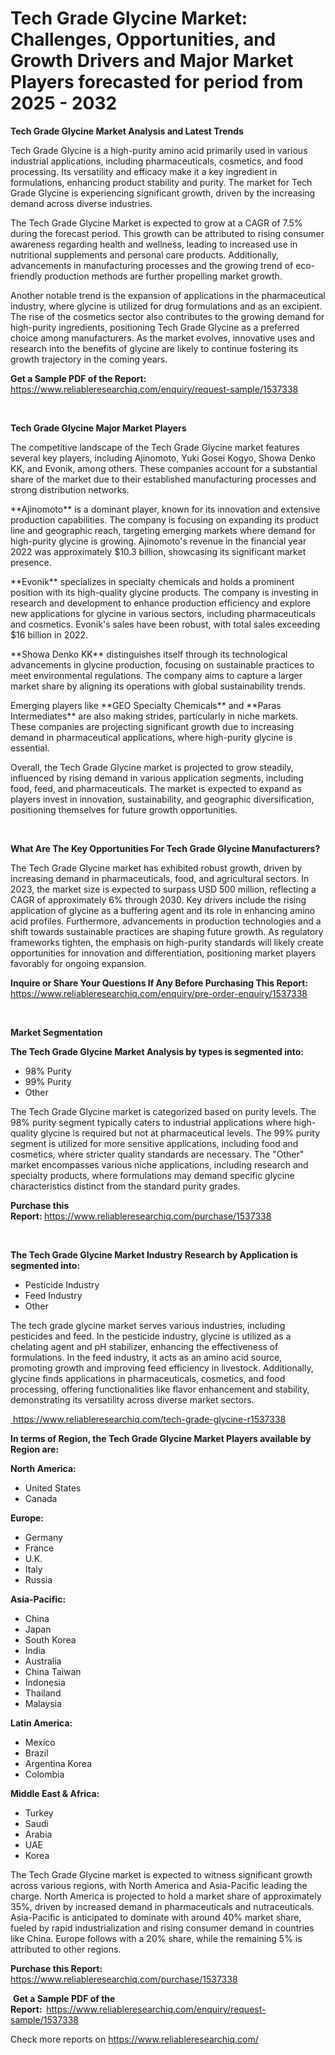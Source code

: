 <p><h1>Tech Grade Glycine Market: Challenges, Opportunities, and Growth Drivers and Major Market Players forecasted for period from 2025 - 2032</h1></p><p><strong>Tech Grade Glycine Market Analysis and Latest Trends</strong></p>
<p><p>Tech Grade Glycine is a high-purity amino acid primarily used in various industrial applications, including pharmaceuticals, cosmetics, and food processing. Its versatility and efficacy make it a key ingredient in formulations, enhancing product stability and purity. The market for Tech Grade Glycine is experiencing significant growth, driven by the increasing demand across diverse industries.</p><p>The Tech Grade Glycine Market is expected to grow at a CAGR of 7.5% during the forecast period. This growth can be attributed to rising consumer awareness regarding health and wellness, leading to increased use in nutritional supplements and personal care products. Additionally, advancements in manufacturing processes and the growing trend of eco-friendly production methods are further propelling market growth.</p><p>Another notable trend is the expansion of applications in the pharmaceutical industry, where glycine is utilized for drug formulations and as an excipient. The rise of the cosmetics sector also contributes to the growing demand for high-purity ingredients, positioning Tech Grade Glycine as a preferred choice among manufacturers. As the market evolves, innovative uses and research into the benefits of glycine are likely to continue fostering its growth trajectory in the coming years.</p></p>
<p><strong>Get a Sample PDF of the Report:&nbsp;</strong> <a href="https://www.reliableresearchiq.com/enquiry/request-sample/1537338?utm_campaign=2761&utm_medium=2&utm_source=Github&utm_content=ia&utm_term=24032025&utm_id=tech-grade-glycine">https://www.reliableresearchiq.com/enquiry/request-sample/1537338</a></p>
<p>&nbsp;</p>
<p><strong>Tech Grade Glycine Major Market Players</strong></p>
<p><p>The competitive landscape of the Tech Grade Glycine market features several key players, including Ajinomoto, Yuki Gosei Kogyo, Showa Denko KK, and Evonik, among others. These companies account for a substantial share of the market due to their established manufacturing processes and strong distribution networks.</p><p>**Ajinomoto** is a dominant player, known for its innovation and extensive production capabilities. The company is focusing on expanding its product line and geographic reach, targeting emerging markets where demand for high-purity glycine is growing. Ajinomoto's revenue in the financial year 2022 was approximately $10.3 billion, showcasing its significant market presence.</p><p>**Evonik** specializes in specialty chemicals and holds a prominent position with its high-quality glycine products. The company is investing in research and development to enhance production efficiency and explore new applications for glycine in various sectors, including pharmaceuticals and cosmetics. Evonik's sales have been robust, with total sales exceeding $16 billion in 2022.</p><p>**Showa Denko KK** distinguishes itself through its technological advancements in glycine production, focusing on sustainable practices to meet environmental regulations. The company aims to capture a larger market share by aligning its operations with global sustainability trends.</p><p>Emerging players like **GEO Specialty Chemicals** and **Paras Intermediates** are also making strides, particularly in niche markets. These companies are projecting significant growth due to increasing demand in pharmaceutical applications, where high-purity glycine is essential.</p><p>Overall, the Tech Grade Glycine market is projected to grow steadily, influenced by rising demand in various application segments, including food, feed, and pharmaceuticals. The market is expected to expand as players invest in innovation, sustainability, and geographic diversification, positioning themselves for future growth opportunities.</p></p>
<p>&nbsp;</p>
<p><strong>What Are The Key Opportunities For Tech Grade Glycine Manufacturers?</strong></p>
<p><p>The Tech Grade Glycine market has exhibited robust growth, driven by increasing demand in pharmaceuticals, food, and agricultural sectors. In 2023, the market size is expected to surpass USD 500 million, reflecting a CAGR of approximately 6% through 2030. Key drivers include the rising application of glycine as a buffering agent and its role in enhancing amino acid profiles. Furthermore, advancements in production technologies and a shift towards sustainable practices are shaping future growth. As regulatory frameworks tighten, the emphasis on high-purity standards will likely create opportunities for innovation and differentiation, positioning market players favorably for ongoing expansion.</p></p>
<p><strong>Inquire or Share Your Questions If Any Before Purchasing This Report:</strong> <a href="https://www.reliableresearchiq.com/enquiry/pre-order-enquiry/1537338?utm_campaign=2761&utm_medium=2&utm_source=Github&utm_content=ia&utm_term=24032025&utm_id=tech-grade-glycine">https://www.reliableresearchiq.com/enquiry/pre-order-enquiry/1537338</a></p>
<p>&nbsp;</p>
<p><strong>Market Segmentation</strong></p>
<p><strong>The Tech Grade Glycine Market Analysis by types is segmented into:</strong></p>
<p><ul><li>98% Purity</li><li>99% Purity</li><li>Other</li></ul></p>
<p><p>The Tech Grade Glycine market is categorized based on purity levels. The 98% purity segment typically caters to industrial applications where high-quality glycine is required but not at pharmaceutical levels. The 99% purity segment is utilized for more sensitive applications, including food and cosmetics, where stricter quality standards are necessary. The "Other" market encompasses various niche applications, including research and specialty products, where formulations may demand specific glycine characteristics distinct from the standard purity grades.</p></p>
<p><strong>Purchase this Report:&nbsp;</strong><a href="https://www.reliableresearchiq.com/purchase/1537338?utm_campaign=2761&utm_medium=2&utm_source=Github&utm_content=ia&utm_term=24032025&utm_id=tech-grade-glycine">https://www.reliableresearchiq.com/purchase/1537338</a></p>
<p>&nbsp;</p>
<p><strong>The Tech Grade Glycine Market Industry Research by Application is segmented into:</strong></p>
<p><ul><li>Pesticide Industry</li><li>Feed Industry</li><li>Other</li></ul></p>
<p><p>The tech grade glycine market serves various industries, including pesticides and feed. In the pesticide industry, glycine is utilized as a chelating agent and pH stabilizer, enhancing the effectiveness of formulations. In the feed industry, it acts as an amino acid source, promoting growth and improving feed efficiency in livestock. Additionally, glycine finds applications in pharmaceuticals, cosmetics, and food processing, offering functionalities like flavor enhancement and stability, demonstrating its versatility across diverse market sectors.</p></p>
<p><a href="https://www.reliableresearchiq.com/tech-grade-glycine-r1537338?utm_campaign=2761&utm_medium=2&utm_source=Github&utm_content=ia&utm_term=24032025&utm_id=tech-grade-glycine">&nbsp;https://www.reliableresearchiq.com/tech-grade-glycine-r1537338</a></p>
<p><strong>In terms of Region, the Tech Grade Glycine Market Players available by Region are:</strong></p>
<p>
    <p> <strong> North America: </strong>
        <ul>
            <li>United States</li>
            <li>Canada</li>
        </ul>
        </p> 
    <p> <strong> Europe: </strong>
        <ul>
            <li>Germany</li>
            <li>France</li>
            <li>U.K.</li>
            <li>Italy</li>
            <li>Russia</li>
        </ul>
        </p> 
    <p> <strong> Asia-Pacific: </strong>
        <ul>
            <li>China</li>
            <li>Japan</li>
            <li>South Korea</li>
            <li>India</li>
            <li>Australia</li>
            <li>China Taiwan</li>
            <li>Indonesia</li>
            <li>Thailand</li>
            <li>Malaysia</li>
        </ul>
        </p> 
    <p> <strong> Latin America: </strong>
        <ul>
            <li>Mexico</li>
            <li>Brazil</li>
            <li>Argentina Korea</li>
            <li>Colombia</li>
        </ul>
        </p> 
    <p> <strong> Middle East & Africa: </strong>
        <ul>
            <li>Turkey</li>
            <li>Saudi</li>
            <li>Arabia</li>
            <li>UAE</li>
            <li>Korea</li>
        </ul>
    </p>
    </p>
<p><p>The Tech Grade Glycine market is expected to witness significant growth across various regions, with North America and Asia-Pacific leading the charge. North America is projected to hold a market share of approximately 35%, driven by increased demand in pharmaceuticals and nutraceuticals. Asia-Pacific is anticipated to dominate with around 40% market share, fueled by rapid industrialization and rising consumer demand in countries like China. Europe follows with a 20% share, while the remaining 5% is attributed to other regions.</p></p>
<p><strong>Purchase this Report: </strong><a href="https://www.reliableresearchiq.com/purchase/1537338?utm_campaign=2761&utm_medium=2&utm_source=Github&utm_content=ia&utm_term=24032025&utm_id=tech-grade-glycine">https://www.reliableresearchiq.com/purchase/1537338</a></p>
<p>&nbsp;<strong>Get a Sample PDF of the Report:&nbsp;&nbsp;</strong><a href="https://www.reliableresearchiq.com/enquiry/request-sample/1537338?utm_campaign=2761&utm_medium=2&utm_source=Github&utm_content=ia&utm_term=24032025&utm_id=tech-grade-glycine">https://www.reliableresearchiq.com/enquiry/request-sample/1537338</a></p>
<p><strong></strong></p>
<p>Check more reports on <a href="https://www.reliableresearchiq.com/?utm_campaign=2761&utm_medium=2&utm_source=Github&utm_content=ia&utm_term=24032025&utm_id=tech-grade-glycine">https://www.reliableresearchiq.com/</a></p>